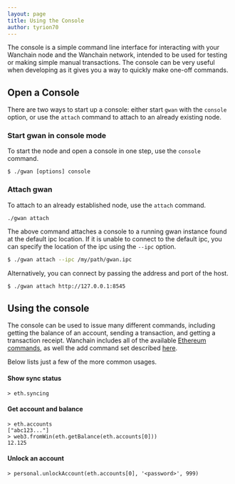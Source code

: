 ```yaml
---
layout: page
title: Using the Console
author: tyrion70
---
```


The console is a simple command line interface for interacting with your
Wanchain node and the Wanchain network, intended to be used for testing or
making simple manual transactions. The console can be very useful when
developing as it gives you a way to quickly make one-off commands.

## Open a Console

There are two ways to start up a console: either start `gwan` with the
`console` option, or use the `attach` command to attach to an already existing
node.

### Start gwan in console mode

To start the node and open a console in one step, use the `console` command.

```
$ ./gwan [options] console
```

### Attach gwan

To attach to an already established node, use the `attach` command.

```
./gwan attach
```

The above command attaches a console to a running gwan instance found at the
default ipc location. If it is unable to connect to the default ipc, you can
specify the location of the ipc using the `--ipc` option.

```bash
$ ./gwan attach --ipc /my/path/gwan.ipc
```

Alternatively, you can connect by passing the address and port of the host.

```bash
$ ./gwan attach http://127.0.0.1:8545
```

## Using the console

The console can be used to issue many different commands, including getting the
balance of an account, sending a transaction, and getting a transaction
receipt. Wanchain includes all of the available
[Ethereum commands](https://github.com/ethereum/wiki/wiki/JavaScript-API), as
well the add command set described
[here](https://github.com/wanchain/wanchain-util/blob/master/web3_wan.js).

Below lists just a few of the more common usages.

#### Show sync status
```
> eth.syncing
```

#### Get account and balance
```
> eth.accounts
["abc123..."]
> web3.fromWin(eth.getBalance(eth.accounts[0]))
12.125
```

#### Unlock an account
```
> personal.unlockAccount(eth.accounts[0], '<password>', 999)
```
